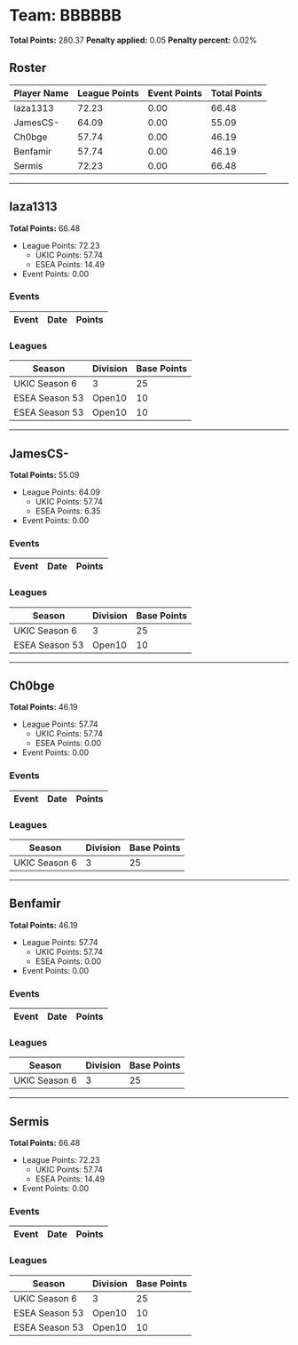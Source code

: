# Team: BBBBBB

**Total Points:** 280.37
**Penalty applied:** 0.05
**Penalty percent:** 0.02%

## Roster
| Player Name | League Points | Event Points | Total Points |
|-------------|--------------|--------------|-------------|
| laza1313 | 72.23 | 0.00 | 66.48 |
| JamesCS- | 64.09 | 0.00 | 55.09 |
| Ch0bge | 57.74 | 0.00 | 46.19 |
| Benfamir | 57.74 | 0.00 | 46.19 |
| Sermis | 72.23 | 0.00 | 66.48 |

---

## laza1313

**Total Points:** 66.48

- League Points: 72.23
  - UKIC Points: 57.74
  - ESEA Points: 14.49
- Event Points: 0.00

### Events
| Event | Date | Points |
|-------|------|--------|
### Leagues
| Season | Division | Base Points |
|--------|----------|-------------|
| UKIC Season 6 | 3 | 25 |
| ESEA Season 53 | Open10 | 10 |
| ESEA Season 53 | Open10 | 10 |
---

## JamesCS-

**Total Points:** 55.09

- League Points: 64.09
  - UKIC Points: 57.74
  - ESEA Points: 6.35
- Event Points: 0.00

### Events
| Event | Date | Points |
|-------|------|--------|
### Leagues
| Season | Division | Base Points |
|--------|----------|-------------|
| UKIC Season 6 | 3 | 25 |
| ESEA Season 53 | Open10 | 10 |
---

## Ch0bge

**Total Points:** 46.19

- League Points: 57.74
  - UKIC Points: 57.74
  - ESEA Points: 0.00
- Event Points: 0.00

### Events
| Event | Date | Points |
|-------|------|--------|
### Leagues
| Season | Division | Base Points |
|--------|----------|-------------|
| UKIC Season 6 | 3 | 25 |
---

## Benfamir

**Total Points:** 46.19

- League Points: 57.74
  - UKIC Points: 57.74
  - ESEA Points: 0.00
- Event Points: 0.00

### Events
| Event | Date | Points |
|-------|------|--------|
### Leagues
| Season | Division | Base Points |
|--------|----------|-------------|
| UKIC Season 6 | 3 | 25 |
---

## Sermis

**Total Points:** 66.48

- League Points: 72.23
  - UKIC Points: 57.74
  - ESEA Points: 14.49
- Event Points: 0.00

### Events
| Event | Date | Points |
|-------|------|--------|
### Leagues
| Season | Division | Base Points |
|--------|----------|-------------|
| UKIC Season 6 | 3 | 25 |
| ESEA Season 53 | Open10 | 10 |
| ESEA Season 53 | Open10 | 10 |